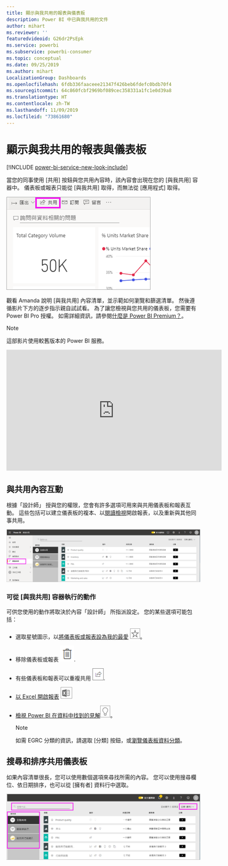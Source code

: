 ```yaml
---
title: 顯示與我共用的報表與儀表板
description: Power BI 中已與我共用的文件
author: mihart
ms.reviewer: ''
featuredvideoid: G26dr2PsEpk
ms.service: powerbi
ms.subservice: powerbi-consumer
ms.topic: conceptual
ms.date: 09/25/2019
ms.author: mihart
LocalizationGroup: Dashboards
ms.openlocfilehash: 6fdb336faaceee21347f426beb6fdefc0bdb70f4
ms.sourcegitcommit: 64c860fcbf2969bf089cec358331a1fc1e0d39a8
ms.translationtype: HT
ms.contentlocale: zh-TW
ms.lasthandoff: 11/09/2019
ms.locfileid: "73861680"
---
```

# <a name="display-the-dashboards-and-reports-that-have-been-shared-with-me"></a>顯示與我共用的報表與儀表板

[!INCLUDE [power-bi-service-new-look-include](../includes/power-bi-service-new-look-include.md)]

當您的同事使用 [共用]  按鈕與您共用內容時，該內容會出現在您的 [與我共用]  容器中。 儀表板或報表只能從 [與我共用]  取得，而無法從 [應用程式]  取得。

![共用圖示](./media/end-user-shared-with-me/power-bi-share-dashboard.png)

觀看 Amanda 說明 [與我共用]  內容清單，並示範如何瀏覽和篩選清單。 然後遵循影片下方的逐步指示親自試試看。 為了讓您檢視與您共用的儀表板，您需要有 Power BI Pro 授權。 如需詳細資訊，請參閱[什麼是 Power BI Premium？](../service-premium-what-is.md)。
    

> [!NOTE]
> 這部影片使用較舊版本的 Power BI 服務。
    

<iframe width="560" height="315" src="https://www.youtube.com/embed/G26dr2PsEpk" frameborder="0" allowfullscreen></iframe>

## <a name="interact-with-shared-content"></a>與共用內容互動

根據「設計師」  授與您的權限，您會有許多選項可用來與共用儀表板和報表互動。 這些包括可以建立儀表板的複本、以[閱讀檢視](end-user-reading-view.md)開啟報表，以及重新與其他同事共用。

![[與我共用] 容器](./media/end-user-shared-with-me/power-bi-shared.png)

### <a name="actions-available-from-the-shared-with-me-container"></a>可從 [與我共用]  容器執行的動作
可供您使用的動作將取決於內容「設計師」  所指派設定。 您的某些選項可能包括：
* 選取星號圖示，以[將儀表板或報表設為我的最愛](end-user-favorite.md) ![星星圖示](./media/end-user-shared-with-me/power-bi-star-icon.png)。
* 移除儀表板或報表  ![垃圾桶圖示](./media/end-user-shared-with-me/power-bi-delete-icon.png).
* 有些儀表板和報表可以重複共用  ![共用圖示](./media/end-user-shared-with-me/power-bi-share-icon-new.png).
* [以 Excel 開啟報表](end-user-export.md) ![匯出至 Excel 圖示](./media/end-user-shared-with-me/power-bi-excel.png) 
* [檢視 Power BI 在資料中找到的見解](end-user-insights.md)![見解圖示](./media/end-user-shared-with-me/power-bi-insights.png)。
  
  > [!NOTE]
  > 如需 EGRC 分類的資訊，請選取 [分類]  按鈕，或[瀏覽儀表板資料分類](../service-data-classification.md)。
  > 


## <a name="search-and-sort-shared-dashboards"></a>搜尋和排序共用儀表板
如果內容清單很長，您可以使用數個選項來尋找所需的內容。 您可以使用搜尋欄位、依日期排序，也可以從 [擁有者]  資料行中選取。    

![儀表板擁有者和搜尋](./media/end-user-shared-with-me/power-bi-sort.png)